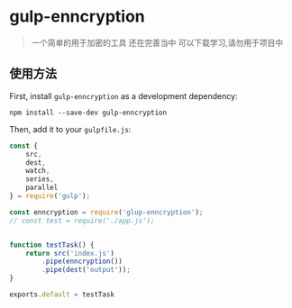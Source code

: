 # gulp-enncryption

> 一个简单的用于加密的工具 还在完善当中 可以下载学习,请勿用于项目中

## 使用方法

First, install `gulp-enncryption` as a development dependency:

```shell
npm install --save-dev gulp-enncryption
```

Then, add it to your `gulpfile.js`:

```javascript
const {
    src,
    dest,
    watch,
    series,
    parallel
} = require('gulp');

const enncryption = require('glup-enncryption');
// const test = require('./app.js');


function testTask() {
    return src('index.js')
        .pipe(enncryption())
        .pipe(dest('output'));
}

exports.default = testTask
```